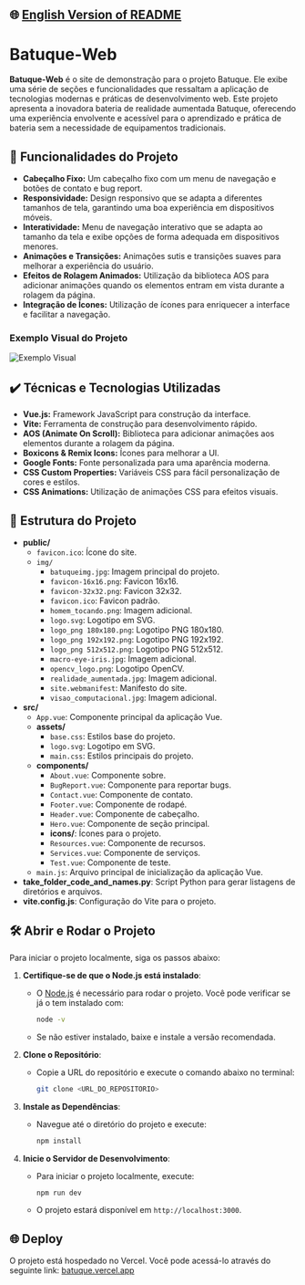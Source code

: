 ## 🌐 [English Version of README](README_EN.md)

# Batuque-Web

**Batuque-Web** é o site de demonstração para o projeto Batuque. Ele exibe uma série de seções e funcionalidades que ressaltam a aplicação de tecnologias modernas e práticas de desenvolvimento web. Este projeto apresenta a inovadora bateria de realidade aumentada Batuque, oferecendo uma experiência envolvente e acessível para o aprendizado e prática de bateria sem a necessidade de equipamentos tradicionais.

## 🔨 Funcionalidades do Projeto

- **Cabeçalho Fixo:** Um cabeçalho fixo com um menu de navegação e botões de contato e bug report.
- **Responsividade:** Design responsivo que se adapta a diferentes tamanhos de tela, garantindo uma boa experiência em dispositivos móveis.
- **Interatividade:** Menu de navegação interativo que se adapta ao tamanho da tela e exibe opções de forma adequada em dispositivos menores.
- **Animações e Transições:** Animações sutis e transições suaves para melhorar a experiência do usuário.
- **Efeitos de Rolagem Animados:** Utilização da biblioteca AOS para adicionar animações quando os elementos entram em vista durante a rolagem da página.
- **Integração de Ícones:** Utilização de ícones para enriquecer a interface e facilitar a navegação.

### Exemplo Visual do Projeto
![Exemplo Visual](https://github.com/user-attachments/assets/1479893c-f58b-433b-96f6-7fdcc1fd14be)

## ✔️ Técnicas e Tecnologias Utilizadas

- **Vue.js:** Framework JavaScript para construção da interface.
- **Vite:** Ferramenta de construção para desenvolvimento rápido.
- **AOS (Animate On Scroll):** Biblioteca para adicionar animações aos elementos durante a rolagem da página.
- **Boxicons & Remix Icons:** Ícones para melhorar a UI.
- **Google Fonts:** Fonte personalizada para uma aparência moderna.
- **CSS Custom Properties:** Variáveis CSS para fácil personalização de cores e estilos.
- **CSS Animations:** Utilização de animações CSS para efeitos visuais.

## 📁 Estrutura do Projeto

- **public/**
    - `favicon.ico`: Ícone do site.
    - `img/`
        - `batuqueimg.jpg`: Imagem principal do projeto.
        - `favicon-16x16.png`: Favicon 16x16.
        - `favicon-32x32.png`: Favicon 32x32.
        - `favicon.ico`: Favicon padrão.
        - `homem_tocando.png`: Imagem adicional.
        - `logo.svg`: Logotipo em SVG.
        - `logo_png 180x180.png`: Logotipo PNG 180x180.
        - `logo_png 192x192.png`: Logotipo PNG 192x192.
        - `logo_png 512x512.png`: Logotipo PNG 512x512.
        - `macro-eye-iris.jpg`: Imagem adicional.
        - `opencv_logo.png`: Logotipo OpenCV.
        - `realidade_aumentada.jpg`: Imagem adicional.
        - `site.webmanifest`: Manifesto do site.
        - `visao_computacional.jpg`: Imagem adicional.
- **src/**
    - `App.vue`: Componente principal da aplicação Vue.
    - **assets/**
        - `base.css`: Estilos base do projeto.
        - `logo.svg`: Logotipo em SVG.
        - `main.css`: Estilos principais do projeto.
    - **components/**
        - `About.vue`: Componente sobre.
        - `BugReport.vue`: Componente para reportar bugs.
        - `Contact.vue`: Componente de contato.
        - `Footer.vue`: Componente de rodapé.
        - `Header.vue`: Componente de cabeçalho.
        - `Hero.vue`: Componente de seção principal.
        - **icons/**: Ícones para o projeto.
        - `Resources.vue`: Componente de recursos.
        - `Services.vue`: Componente de serviços.
        - `Test.vue`: Componente de teste.
    - `main.js`: Arquivo principal de inicialização da aplicação Vue.
- **take_folder_code_and_names.py**: Script Python para gerar listagens de diretórios e arquivos.
- **vite.config.js**: Configuração do Vite para o projeto.

## 🛠️ Abrir e Rodar o Projeto

Para iniciar o projeto localmente, siga os passos abaixo:

1. **Certifique-se de que o Node.js está instalado**:
    - O [Node.js](https://nodejs.org/) é necessário para rodar o projeto. Você pode verificar se já o tem instalado com:
      ```bash
      node -v
      ```
    - Se não estiver instalado, baixe e instale a versão recomendada.

2. **Clone o Repositório**:
    - Copie a URL do repositório e execute o comando abaixo no terminal:
      ```bash
      git clone <URL_DO_REPOSITORIO>
      ```

3. **Instale as Dependências**:
    - Navegue até o diretório do projeto e execute:
      ```bash
      npm install
      ```

4. **Inicie o Servidor de Desenvolvimento**:
    - Para iniciar o projeto localmente, execute:
      ```bash
      npm run dev
      ```
    - O projeto estará disponível em `http://localhost:3000`.

## 🌐 Deploy

O projeto está hospedado no Vercel. Você pode acessá-lo através do seguinte link: [batuque.vercel.app](https://batuque.vercel.app)
